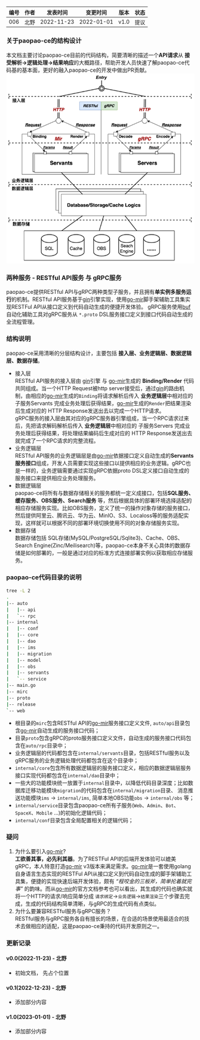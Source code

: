 | 编号 | 作者 | 发表时间 | 变更时间 | 版本 | 状态 |
| ----- | ----- | ----- | ----- | ----- | ----- |
| 006| 北野 | 2022-11-23 | 2022-01-01 | v1.0 | 提议 |

### 关于paopao-ce的结构设计
本文档主要讨论paopao-ce目前的代码结构，简要清晰的描述一个**API请求**从 **接受解析->逻辑处理->结果响应**的大概路径，帮助开发人员快速了解paopao-ce代码基的基本面，更好的融入paopao-ce的开发中做出PR贡献。     
![](.assets/006-01.png)

### 两种服务 - RESTful API服务 与 gRPC服务
paopao-ce提供RESTful API与gRPC两种类型子服务，并且拥有**单实例多服务运行**的机制。RESTful API服务基于[gin](https://github.com/gin-gonic/gin)引擎实现，使用[go-mir](https://github.com/alimy/mir)脚手架辅助工具集实现RESTFul API从接口定义到代码自动生成的便捷开发体验。 gRPC服务使用[buf](https://github.com/bufbuild/buf)自动化辅助工具对gRPC服务从 `*.proto` DSL服务接口定义到接口代码自动生成的全流程管理。

### 结构说明
paopao-ce采用清晰的分层结构设计，主要包括 **接入层、业务逻辑层、数据逻辑层、数据存储**。
* 接入层    
    RESTful API服务的接入层由 [gin](https://github.com/gin-gonic/gin)引擎 与 [go-mir](https://github.com/alimy/mir)生成的 **Binding/Render** 代码共同组成。当一个HTTP Request被http server接受后，通过[gin](https://github.com/gin-gonic/gin)的路由机制，由相应的[go-mir](https://github.com/alimy/mir)生成的`Binding`将请求解析后传入 **业务逻辑层**中相对应的 子服务Servants 完成业务处理后获得结果，[go-mir](https://github.com/alimy/mir)生成的`Render`把结果渲染后生成对应的 HTTP Response发送出去以完成一个HTTP请求。    
    gRPC服务的接入层由其对应的gRPC服务器引擎组成，当一个RPC请求过来后，先把请求解码解析后传入 **业务逻辑层**中相对应的 子服务Servers 完成业务处理后获得结果，将处理结果编码后生成对应的 HTTP Response发送出去就完成了一个RPC请求的完整流程。   
* 业务逻辑层   
    RESTful API服务的业务逻辑层是由[go-mir](https://github.com/alimy/mir)依据接口定义自动生成的**Servants服务接口**组成，开发人员需要实现这些接口以提供相应的业务逻辑。gRPC也是一样的，业务逻辑需要通过实现gRPC依据proto DSL定义接口自动生成的服务接口来提供相应业务处理服务。    
* 数据逻辑层   
    paopao-ce将所有与数据存储相关的服务都统一定义成接口，包括**SQL服务、缓存服务、OBS服务、Search服务** 等，然后根据具体的部署环境选择适配的相应存储服务实现。比如OBS服务，定义了统一的操作对象存储的服务接口，然后提供阿里云、腾讯云、华为云、MinIO、S3、Localoss等的服务适配实现，这样就可以根据不同的部署环境切换使用不同的对象存储服务实现。   
* 数据存储  
    数据存储包括 SQL存储(MySQL/PostgreSQL/Sqlite3)、Cache、OBS、Search Engine(Zinc/Meilisearch)等，paopao-ce本身不关心具体的数据存储是如何部署的，一般是通过对应的标准方式连接部署实例以获取相应存储服务。   

### paopao-ce代码目录的说明
```sh
tree -L 2
.
|-- auto
|   |-- api
|   `-- rpc
|-- internal
|   |-- conf
|   |-- core
|   |-- dao
|   |-- ims
|   |-- migration
|   |-- model
|   |-- obs
|   |-- servants
|   `-- service
|-- main.go
|-- mirc
|-- proto
|-- release
`-- web
```
* 根目录的`mirc`包含RESTful API的[go-mir](https://github.com/alimy/mir)服务接口定义文件, `auto/api`目录包含[go-mir](https://github.com/alimy/mir)自动生成的服务接口代码；
* 目录`proto`包含gRPC的proto服务接口定义文件，自动生成的服务接口代码包含在`auto/rpc`目录中；
* 业务逻辑层的代码都包含在`internal/servants`目录，包括RESTful服务以及gRPC服务的业务逻辑处理代码都包含在这个目录中；   
* `internal/core`包含所有数据逻辑层的服务接口定义，相应的数据逻辑层服务接口实现代码都包含在`internal/dao`目录中；
* 一些大的功能模块统一放置于`internal`目录中，以降低代码目录深度；比如数据库迁移功能模块`migration`的代码包含在`internal/migration`目录、 消息推送功能模块`ims` -> `internal/ims`, 简单本地OBS功能`obs` -> `internal/obs` 等；
* `internal/service`目录包含paopao-ce所有子服务(`Web`、`Admin`、`Bot`、`SpaceX`、`Mobile` ...)的初始化逻辑代码；  
* `internal/conf`目录包含全局配置相关的逻辑代码；  


### 疑问

1. 为什么要引入[go-mir](https://github.com/alimy/mir)?       
**工欲善其事，必先利其器**。为了RESTFul API的后端开发体验可以媲美gRPC，本人特意打造[go-mir](https://github.com/alimy/mir) v3版本来满足需求。[go-mir](https://github.com/alimy/mir)是一套使用golang自身语言生态实现的RESTFul API从接口定义到代码自动生成的脚手架辅助工具集，便捷的实现快速后端开发体验，颇有 *“程咬金的三板斧，简单抡着就完事”* 的韵味。而从[go-mir](https://github.com/alimy/mir)的官方文档参考也可以看出，其生成的代码也确实就将一个HTTP的请求/响应简单分成 `请求绑定`->`业务逻辑`->`结果渲染`三个步骤去完成，生成的代码结构简单清晰，与gRPC的生成代码有点类似。
1. 为什么要兼容RESTful服务与gRPC服务？         
RESTful服务与gRPC服务各自有擅长的场景，在合适的场景使用最适合的技术去做相应的适配，这是paopao-ce秉持的代码开发原则之一。 

### 更新记录
#### v0.0(2022-11-23) - 北野    
* 初始文档， 先占个位置
#### v0.1(2022-12-23) - 北野   
* 添加部分内容    
#### v1.0(2023-01-01) - 北野   
* 添加部分内容    
